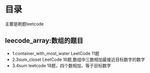# 目录
主要是刷题leetcode

## leecode_array:数组的题目
* 1.container_with_most_water LeetCode 11题
* 2.3sum_closet LeetCode 16题,数组中三数相加最接近目标数字的数字
* 3.4sum leetcode 18题，四个数相加，等于目标数字